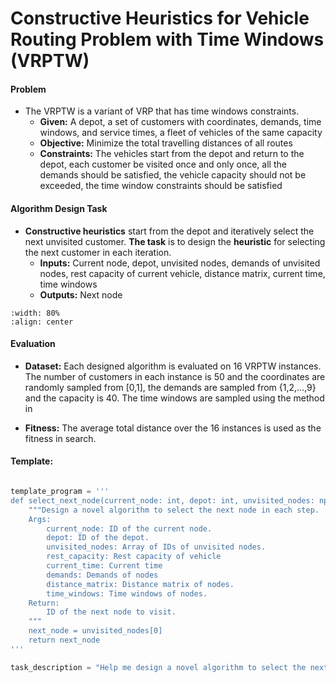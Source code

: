 # **Constructive Heuristics** for Vehicle Routing Problem with Time Windows (VRPTW)

#### **Problem** 

+ The VRPTW is a variant of VRP that has time windows constraints.
  + **Given:** A depot, a set of customers with coordinates, demands, time windows, and service times, a fleet of vehicles of the same capacity
  + **Objective:** Minimize the total travelling distances of all routes
  + **Constraints:** The vehicles start from the depot and return to the depot, each customer be visited once and only once, all the demands should be satisfied, the vehicle capacity should not be exceeded, the time window constraints should be satisfied

#### Algorithm Design Task

+ **Constructive heuristics** start from the depot and iteratively select the next unvisited customer. **The task** is to design the **heuristic** for selecting the next customer in each iteration.
  + **Inputs:** Current node, depot, unvisited nodes, demands of unvisited nodes, rest capacity of current vehicle, distance matrix, current time, time windows
  + **Outputs:** Next node

```{image} ./vrptw_construct.png
:width: 80%
:align: center
```

#### Evaluation

+ **Dataset:** Each designed algorithm is evaluated on 16 VRPTW instances. The number of customers in each instance is 50 and the coordinates are randomly sampled from [0,1], the demands are sampled from {1,2,...,9} and the capacity is 40. The time windows are sampled using the method in

+ **Fitness:** The average total distance over the 16 instances is used as the fitness in search.

#### Template: 

```python

template_program = '''
def select_next_node(current_node: int, depot: int, unvisited_nodes: np.ndarray, rest_capacity: np.ndarray, current_time: np.ndarray, demands: np.ndarray, distance_matrix: np.ndarray, time_windows: np.ndarray) -> int:
    """Design a novel algorithm to select the next node in each step.
    Args:
        current_node: ID of the current node.
        depot: ID of the depot.
        unvisited_nodes: Array of IDs of unvisited nodes.
        rest_capacity: Rest capacity of vehicle
        current_time: Current time
        demands: Demands of nodes
        distance_matrix: Distance matrix of nodes.
        time_windows: Time windows of nodes.
    Return:
        ID of the next node to visit.
    """
    next_node = unvisited_nodes[0]
    return next_node
'''

task_description = "Help me design a novel algorithm to select the next node in each step."


```

